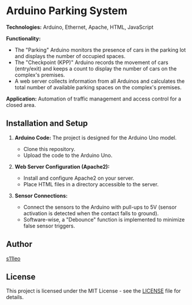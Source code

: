 # Arduino Parking System

**Technologies:** Arduino, Ethernet, Apache, HTML, JavaScript

**Functionality:**
- The "Parking" Arduino monitors the presence of cars in the parking lot and displays the number of occupied spaces.
- The "Checkpoint (KPP)" Arduino records the movement of cars (entry/exit) and keeps a count to display the number of cars on the complex's premises.
- A web server collects information from all Arduinos and calculates the total number of available parking spaces on the complex's premises.

**Application:** Automation of traffic management and access control for a closed area.

## Installation and Setup

1. **Arduino Code:** The project is designed for the Arduino Uno model.
   - Clone this repository.
   - Upload the code to the Arduino Uno.

2. **Web Server Configuration (Apache2):**
   - Install and configure Apache2 on your server.
   - Place HTML files in a directory accessible to the server.

3. **Sensor Connections:**
   - Connect the sensors to the Arduino with pull-ups to 5V (sensor activation is detected when the contact falls to ground).
   - Software-wise, a "Debounce" function is implemented to minimize false sensor triggers.

## Author

[s11leo](https://github.com/s11leo)

## License

This project is licensed under the MIT License - see the [LICENSE](LICENSE) file for details.
